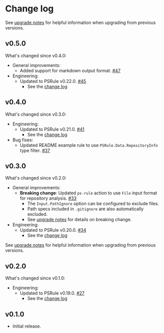 # Change log

See [upgrade notes][upgrade-notes] for helpful information when upgrading from previous versions.

[upgrade-notes]: upgrade-notes.md

## v0.5.0

What's changed since v0.4.0:

- General improvements:
  - Added support for markdown output format. [#47](https://github.com/microsoft/ps-rule/issues/47)
- Engineering:
  - Updated to PSRule v0.22.0. [#45](https://github.com/microsoft/ps-rule/issues/45)
    - See the [change log](https://github.com/microsoft/PSRule/blob/main/docs/CHANGELOG-v0.md#v0220)

## v0.4.0

What's changed since v0.3.0:

- Engineering:
  - Updated to PSRule v0.21.0. [#41](https://github.com/microsoft/ps-rule/issues/41)
    - See the [change log](https://github.com/microsoft/PSRule/blob/main/docs/CHANGELOG-v0.md#v0210)
- Bug fixes:
  - Updated README example rule to use `PSRule.Data.RepositoryInfo` type filter. [#37](https://github.com/microsoft/ps-rule/issues/37)

## v0.3.0

What's changed since v0.2.0:

- General improvements:
  - **Breaking change**: Updated `ps-rule` action to use `File` input format for repository analysis. [#33](https://github.com/microsoft/ps-rule/issues/33)
    - The `Input.PathIgnore` option can be configured to exclude files.
    - Path specs included in `.gitignore` are also automatically excluded.
    - See [upgrade notes][upgrade-v0.3.0] for details on breaking change.
- Engineering:
  - Updated to PSRule v0.20.0. [#34](https://github.com/microsoft/ps-rule/issues/34)
    - See the [change log](https://github.com/microsoft/PSRule/blob/main/docs/CHANGELOG-v0.md#v0200)

See [upgrade notes][upgrade-v0.3.0] for helpful information when upgrading from previous versions.

[upgrade-v0.3.0]: upgrade-notes.md#upgrade-to-v030-from-v02x

## v0.2.0

What's changed since v0.1.0:

- Engineering:
  - Updated to PSRule v0.19.0. [#27](https://github.com/microsoft/ps-rule/issues/27)
    - See the [change log](https://github.com/microsoft/PSRule/blob/main/docs/CHANGELOG-v0.md#v0190)

## v0.1.0

- Initial release.
